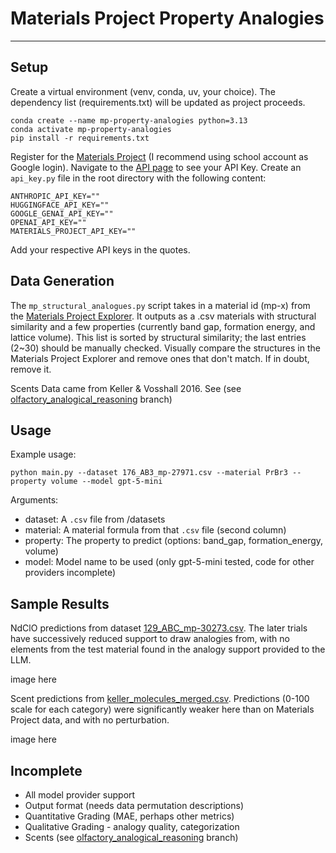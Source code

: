 # Materials Project Property Analogies
---------------------
## Setup

Create a virtual environment (venv, conda, uv, your choice).
The dependency list (requirements.txt) will be updated as project proceeds.

```
conda create --name mp-property-analogies python=3.13
conda activate mp-property-analogies
pip install -r requirements.txt
```

Register for the [Materials Project](https://next-gen.materialsproject.org/) (I recommend using school account as Google login).
Navigate to the [API page](https://next-gen.materialsproject.org/api) to see your API Key.
Create an `api_key.py` file in the root directory with the following content:

```
ANTHROPIC_API_KEY=""
HUGGINGFACE_API_KEY=""
GOOGLE_GENAI_API_KEY=""
OPENAI_API_KEY=""
MATERIALS_PROJECT_API_KEY=""
```

Add your respective API keys in the quotes.

## Data Generation

The `mp_structural_analogues.py` script takes in a material id (mp-x) from the [Materials Project Explorer](https://next-gen.materialsproject.org/materials). It outputs as a .csv materials with structural similarity and a few properties (currently band gap, formation energy, and lattice volume). This list is sorted by structural similarity; the last entries (2~30) should be manually checked. Visually compare the structures in the Materials Project Explorer and remove ones that don't match. If in doubt, remove it.

Scents Data came from Keller & Vosshall 2016. See (see [olfactory_analogical_reasoning](https://github.com/ahaibel/mp-property-analogies/tree/olfactory_analogical_reasoning) branch)

## Usage
Example usage:

```
python main.py --dataset 176_AB3_mp-27971.csv --material PrBr3 --property volume --model gpt-5-mini
```

Arguments:
- dataset: A `.csv` file from /datasets
- material: A material formula from that `.csv` file (second column)
- property: The property to predict (options: band_gap, formation_energy, volume)
- model: Model name to be used (only gpt-5-mini tested, code for other providers incomplete)

## Sample Results
NdClO predictions from dataset [129_ABC_mp-30273.csv](https://github.com/ahaibel/mp-property-analogies/blob/main/datasets/129_ABC_mp-30273.csv). The later trials have successively reduced support to draw analogies from, with no elements from the test material found in the analogy support provided to the LLM.

image here

Scent predictions from [keller_molecules_merged.csv](https://github.com/ahaibel/mp-property-analogies/blob/olfactory_analogical_reasoning/keller_molecules_merged.csv). Predictions (0-100 scale for each category) were significantly weaker here than on Materials Project data, and with no perturbation.

image here

## Incomplete
- All model provider support
- Output format (needs data permutation descriptions)
- Quantitative Grading (MAE, perhaps other metrics)
- Qualitative Grading - analogy quality, categorization
- Scents (see [olfactory_analogical_reasoning](https://github.com/ahaibel/mp-property-analogies/tree/olfactory_analogical_reasoning) branch)